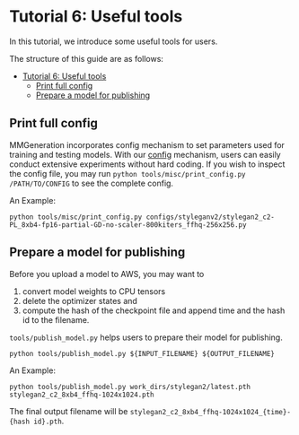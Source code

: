 # Tutorial 6: Useful tools

In this tutorial, we introduce some useful tools for users.

The structure of this guide are as follows:

- [Tutorial 6: Useful tools](#tutorial-6-useful-tools)
  - [Print full config](#print-full-config)
  - [Prepare a model for publishing](#prepare-a-model-for-publishing)

## Print full config

MMGeneration incorporates config mechanism to set parameters used for training and testing models. With our [config](config.md) mechanism, users can easily conduct extensive experiments without hard coding. If you wish to inspect the config file, you may run `python tools/misc/print_config.py /PATH/TO/CONFIG` to see the complete config.

An Example:

```shell
python tools/misc/print_config.py configs/styleganv2/stylegan2_c2-PL_8xb4-fp16-partial-GD-no-scaler-800kiters_ffhq-256x256.py
```

## Prepare a model for publishing

Before you upload a model to AWS, you may want to

1. convert model weights to CPU tensors
2. delete the optimizer states and
3. compute the hash of the checkpoint file and append time and the hash id to the
   filename.

`tools/publish_model.py` helps users to prepare their model for publishing.

```shell
python tools/publish_model.py ${INPUT_FILENAME} ${OUTPUT_FILENAME}
```

An Example:

```shell
python tools/publish_model.py work_dirs/stylegan2/latest.pth stylegan2_c2_8xb4_ffhq-1024x1024.pth
```

The final output filename will be `stylegan2_c2_8xb4_ffhq-1024x1024_{time}-{hash id}.pth`.
